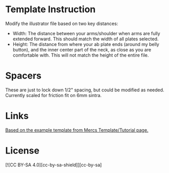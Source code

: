 # Template Instruction
Modify the illustrator file based on two key distances:
- Width: The distance between your arms/shoulder when arms are fully extended forward. This should match the width of all plates selected.
- Height: The distance from where your ab plate ends (around my belly button), and the inner center part of the neck, as close as you are comfortable with. This will not match the height of the entire file.

# Spacers
These are just to lock down 1/2" spacing, but could be modified as needed. Currently scaled for friction fit on 6mm sintra.

# Links
[Based on the example template from Mercs Template/Tutorial page.](https://mandalorianmercs.org/get-involved/costume-templates/)

# License
[![CC BY-SA 4.0][cc-by-sa-shield]][cc-by-sa]
